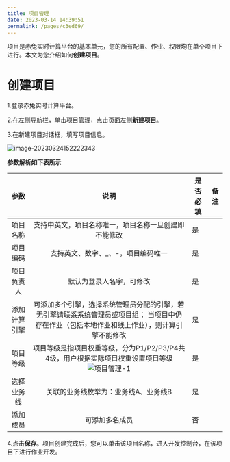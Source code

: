 ```yaml
---
title: 项目管理
date: 2023-03-14 14:39:51
permalink: /pages/c3ed69/
---
```

项目是赤兔实时计算平台的基本单元，您的所有配置、作业、权限均在单个项目下进行。本文为您介绍如何**创建项目**。



# 创建项目

1.登录赤兔实时计算平台。

2.在左侧导航栏，单击项目管理，点击页面左侧**新建项目**。

3.在新建项目对话框，填写项目信息。

![image-20230324152222343](/chitu-sdp-website/docs/项目管理-2.png)

**参数解析如下表所示**

|     参数     |                             说明                             | 是否必填 | 备注 |
| :----------: | :----------------------------------------------------------: | -------- | ---- |
|   项目名称   |     支持中英文，项目名称唯一，项目名称一旦创建即不能修改     | 是       |      |
|   项目编码   |              支持英文、数字、_、-，项目编码唯一              | 是       |      |
|  项目负责人  |                   默认为登录人名字，可修改                   | 是       |      |
| 添加计算引擎 | 可添加多个引擎，选择系统管理员分配的引擎，若无引擎请联系系统管理员或项目组； 当项目中仍存在作业（包括本地作业和线上作业），则计算引擎不能修改 | 是       |      |
|   项目等级   | 项目等级是指项目权重等级，分为P1/P2/P3/P4共4级，用户根据实际项目权重设置项目等级<br />![项目管理-1](/chitu-sdp-website/docs/项目管理-1.png) | 是       |      |
|  选择业务线  |             关联的业务线枚举为：业务线A、业务线B             | 是       |      |
|   添加成员   |                        可添加多名成员                        | 否       |      |

4.点击**保存**。项目创建完成后，您可以单击该项目名称，进入开发控制台，在该项目下进行作业开发。
